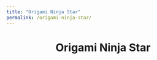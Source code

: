 ```yaml
---
title: "Origami Ninja Star"
permalink: /origami-ninja-star/
---
```

<h1 align="center">Origami Ninja Star</h1>
